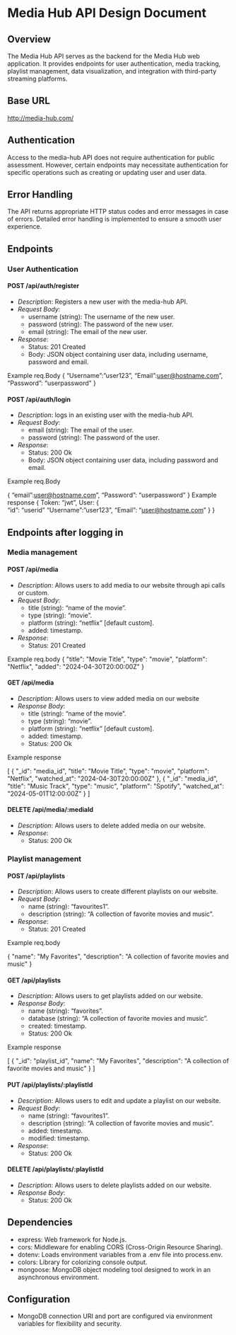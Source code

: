 # Media Hub API Design Document

## Overview
The Media Hub API serves as the backend for the Media Hub web application. It provides endpoints for user authentication, media tracking, playlist management, data visualization, and integration with third-party streaming platforms.

## Base URL

http://media-hub.com/

## Authentication
Access to the media-hub API does not require authentication for public assessment. However, certain endpoints may necessitate authentication for specific operations such as creating or updating user and user data.

## Error Handling

The API returns appropriate HTTP status codes and error messages in case of errors. Detailed error handling is implemented to ensure a smooth user experience.

## Endpoints

### User Authentication

#### POST /api/auth/register

- *Description*: Registers a new user with the media-hub API.
- *Request Body*:
  - username (string): The username of the new user.
  - password (string): The password of the new user.
  - email (string): The email of the new user.
- *Response*:
  - Status: 201 Created
  - Body: JSON object containing user data, including username, password and email.

Example req.Body
{
	“Username”:”user123”,
	“Email”:user@hostname.com”,
	“Password”: “userpassword”
}

#### POST /api/auth/login

- *Description*: logs in an existing user with the media-hub API.
- *Request Body*:
  - email (string): The email of the user.
  - password (string): The password of the user.
- *Response*:
  - Status: 200 Ok
  - Body: JSON object containing user data, including password and email.

Example req.Body

{
	“email”:user@hostname.com”,
	“Password”: “userpassword”
}
Example response
{
	Token: “jwt”,
	User:
{	
	“id”: “userid”
		“Username”:”user123”,
		“Email”: “user@hostname.com”
}
}

## Endpoints after logging in

### Media management

#### POST /api/media
- *Description*: Allows users to add media to our website through api calls or custom.
- *Request Body*:
  - title (string): “name of the movie”.
  - type (string): “movie”.
  - platform (string): “netflix” [default custom].
  - added: timestamp. 
- *Response*:
  - Status: 201 Created

Example req.body 
{
  "title": "Movie Title",
  "type": "movie",
  "platform": "Netflix",
  "added": "2024-04-30T20:00:00Z"
}

#### GET /api/media
- *Description*: Allows users to view added media on our website
- *Response Body*:
  - title (string): “name of the movie”.
  - type (string): “movie”.
  - platform (string): “netflix” [default custom].
  - added: timestamp. 
  - Status: 200 Ok

Example response

[
  {
    "_id": "media_id",
    "title": "Movie Title",
    "type": "movie",
    "platform": "Netflix",
    "watched_at": "2024-04-30T20:00:00Z"
  },
  {
    "_id": "media_id",
    "title": "Music Track",
    "type": "music",
    "platform": "Spotify",
    "watched_at": "2024-05-01T12:00:00Z"
  }
]

#### DELETE /api/media/:mediaId
- *Description*: Allows users to delete added media on our website.
- *Response*:
  - Status: 200 Ok

### Playlist management

#### POST /api/playlists
- *Description*: Allows users to create different playlists on our website.
- *Request Body*:
  - name (string): “favourites1”.
  - description (string): “A collection of favorite movies and music”.
- *Response*:
  - Status: 201 Created

Example req.body

{
  "name": "My Favorites",
  "description": "A collection of favorite movies and music"
}

#### GET /api/playlists
- *Description*: Allows users to get playlists added on our website.
- *Response Body*:
  - name (string): “favorites”.
  - database (string): “A collection of favorite movies and music”.
  - created: timestamp. 
  - Status: 200 Ok

Example response

[
  {
    "_id": "playlist_id",
    "name": "My Favorites",
    "description": "A collection of favorite movies and music"
  }
]

#### PUT /api/playlists/:playlistId
- *Description*: Allows users to edit and update a playlist on our website.
- *Request Body*:
  - name (string): “favourites1”.
  - description (string): “A collection of favorite movies and music”.
  - added: timestamp.
  - modified: timestamp.
- *Response*:
  - Status: 200 Ok

#### DELETE /api/playlists/:playlistId
- *Description*: Allows users to delete playlists added on our website.
- *Response Body*:
  - Status: 200 Ok

## Dependencies

- express: Web framework for Node.js.
- cors: Middleware for enabling CORS (Cross-Origin Resource Sharing).
- dotenv: Loads environment variables from a .env file into process.env.
- colors: Library for colorizing console output.
- mongoose: MongoDB object modeling tool designed to work in an asynchronous environment.

## Configuration

- MongoDB connection URI and port are configured via environment variables for flexibility and security.

